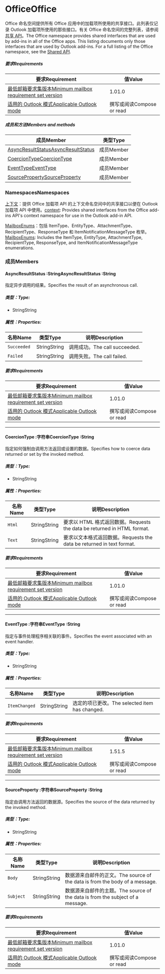 # <a name="office"></a><span data-ttu-id="f529d-101">Office</span><span class="sxs-lookup"><span data-stu-id="f529d-101">Office</span></span>

<span data-ttu-id="f529d-p101">Office 命名空间提供所有 Office 应用中的加载项所使用的共享接口。此列表仅记录 Outlook 加载项所使用的那些接口。有关 Office 命名空间的完整列表，请参阅[共享 API](/javascript/api/office)。</span><span class="sxs-lookup"><span data-stu-id="f529d-p101">The Office namespace provides shared interfaces that are used by add-ins in all of the Office apps. This listing documents only those interfaces that are used by Outlook add-ins. For a full listing of the Office namespace, see the [Shared API](/javascript/api/office).</span></span>

##### <a name="requirements"></a><span data-ttu-id="f529d-104">要求</span><span class="sxs-lookup"><span data-stu-id="f529d-104">Requirements</span></span>

|<span data-ttu-id="f529d-105">要求</span><span class="sxs-lookup"><span data-stu-id="f529d-105">Requirement</span></span>| <span data-ttu-id="f529d-106">值</span><span class="sxs-lookup"><span data-stu-id="f529d-106">Value</span></span>|
|---|---|
|[<span data-ttu-id="f529d-107">最低邮箱要求集版本</span><span class="sxs-lookup"><span data-stu-id="f529d-107">Minimum mailbox requirement set version</span></span>](/office/dev/add-ins/reference/requirement-sets/outlook-api-requirement-sets)| <span data-ttu-id="f529d-108">1.0</span><span class="sxs-lookup"><span data-stu-id="f529d-108">1.0</span></span>|
|[<span data-ttu-id="f529d-109">适用的 Outlook 模式</span><span class="sxs-lookup"><span data-stu-id="f529d-109">Applicable Outlook mode</span></span>](https://docs.microsoft.com/outlook/add-ins/#extension-points)| <span data-ttu-id="f529d-110">撰写或阅读</span><span class="sxs-lookup"><span data-stu-id="f529d-110">Compose or read</span></span>|

##### <a name="members-and-methods"></a><span data-ttu-id="f529d-111">成员和方法</span><span class="sxs-lookup"><span data-stu-id="f529d-111">Members and methods</span></span>

| <span data-ttu-id="f529d-112">成员</span><span class="sxs-lookup"><span data-stu-id="f529d-112">Member</span></span> | <span data-ttu-id="f529d-113">类型</span><span class="sxs-lookup"><span data-stu-id="f529d-113">Type</span></span> |
|--------|------|
| [<span data-ttu-id="f529d-114">AsyncResultStatus</span><span class="sxs-lookup"><span data-stu-id="f529d-114">AsyncResultStatus</span></span>](#asyncresultstatus-string) | <span data-ttu-id="f529d-115">成员</span><span class="sxs-lookup"><span data-stu-id="f529d-115">Member</span></span> |
| [<span data-ttu-id="f529d-116">CoercionType</span><span class="sxs-lookup"><span data-stu-id="f529d-116">CoercionType</span></span>](#coerciontype-string) | <span data-ttu-id="f529d-117">成员</span><span class="sxs-lookup"><span data-stu-id="f529d-117">Member</span></span> |
| [<span data-ttu-id="f529d-118">EventType</span><span class="sxs-lookup"><span data-stu-id="f529d-118">EventType</span></span>](#eventtype-string) | <span data-ttu-id="f529d-119">成员</span><span class="sxs-lookup"><span data-stu-id="f529d-119">Member</span></span> |
| [<span data-ttu-id="f529d-120">SourceProperty</span><span class="sxs-lookup"><span data-stu-id="f529d-120">SourceProperty</span></span>](#sourceproperty-string) | <span data-ttu-id="f529d-121">成员</span><span class="sxs-lookup"><span data-stu-id="f529d-121">Member</span></span> |

### <a name="namespaces"></a><span data-ttu-id="f529d-122">Namespaces</span><span class="sxs-lookup"><span data-stu-id="f529d-122">Namespaces</span></span>

<span data-ttu-id="f529d-123">[上下文](office.context.md)：提供 Office 加载项 API 的上下文命名空间中的共享接口以便在 Outlook 加载项 API 中使用。</span><span class="sxs-lookup"><span data-stu-id="f529d-123">[context](office.context.md): Provides shared interfaces from the Office add-ins API's context namespace for use in the Outlook add-in API.</span></span>

<span data-ttu-id="f529d-124">[MailboxEnums](/javascript/api/outlook/office.mailboxenums.attachmenttype)：包括 ItemType、EntityType、AttachmentType、RecipientType、ResponseType 和 ItemNotificationMessageType 枚举。</span><span class="sxs-lookup"><span data-stu-id="f529d-124">[MailboxEnums](/javascript/api/outlook/office.mailboxenums.attachmenttype): Includes the ItemType, EntityType, AttachmentType, RecipientType, ResponseType, and ItemNotificationMessageType enumerations.</span></span>

### <a name="members"></a><span data-ttu-id="f529d-125">成员</span><span class="sxs-lookup"><span data-stu-id="f529d-125">Members</span></span>

####  <a name="asyncresultstatus-string"></a><span data-ttu-id="f529d-126">AsyncResultStatus :String</span><span class="sxs-lookup"><span data-stu-id="f529d-126">AsyncResultStatus :String</span></span>

<span data-ttu-id="f529d-127">指定异步调用的结果。</span><span class="sxs-lookup"><span data-stu-id="f529d-127">Specifies the result of an asynchronous call.</span></span>

##### <a name="type"></a><span data-ttu-id="f529d-128">类型：</span><span class="sxs-lookup"><span data-stu-id="f529d-128">Type:</span></span>

*   <span data-ttu-id="f529d-129">String</span><span class="sxs-lookup"><span data-stu-id="f529d-129">String</span></span>

##### <a name="properties"></a><span data-ttu-id="f529d-130">属性：</span><span class="sxs-lookup"><span data-stu-id="f529d-130">Properties:</span></span>

|<span data-ttu-id="f529d-131">名称</span><span class="sxs-lookup"><span data-stu-id="f529d-131">Name</span></span>| <span data-ttu-id="f529d-132">类型</span><span class="sxs-lookup"><span data-stu-id="f529d-132">Type</span></span>| <span data-ttu-id="f529d-133">说明</span><span class="sxs-lookup"><span data-stu-id="f529d-133">Description</span></span>|
|---|---|---|
|`Succeeded`| <span data-ttu-id="f529d-134">String</span><span class="sxs-lookup"><span data-stu-id="f529d-134">String</span></span>|<span data-ttu-id="f529d-135">调用成功。</span><span class="sxs-lookup"><span data-stu-id="f529d-135">The call succeeded.</span></span>|
|`Failed`| <span data-ttu-id="f529d-136">String</span><span class="sxs-lookup"><span data-stu-id="f529d-136">String</span></span>|<span data-ttu-id="f529d-137">调用失败。</span><span class="sxs-lookup"><span data-stu-id="f529d-137">The call failed.</span></span>|

##### <a name="requirements"></a><span data-ttu-id="f529d-138">要求</span><span class="sxs-lookup"><span data-stu-id="f529d-138">Requirements</span></span>

|<span data-ttu-id="f529d-139">要求</span><span class="sxs-lookup"><span data-stu-id="f529d-139">Requirement</span></span>| <span data-ttu-id="f529d-140">值</span><span class="sxs-lookup"><span data-stu-id="f529d-140">Value</span></span>|
|---|---|
|[<span data-ttu-id="f529d-141">最低邮箱要求集版本</span><span class="sxs-lookup"><span data-stu-id="f529d-141">Minimum mailbox requirement set version</span></span>](/office/dev/add-ins/reference/requirement-sets/outlook-api-requirement-sets)| <span data-ttu-id="f529d-142">1.0</span><span class="sxs-lookup"><span data-stu-id="f529d-142">1.0</span></span>|
|[<span data-ttu-id="f529d-143">适用的 Outlook 模式</span><span class="sxs-lookup"><span data-stu-id="f529d-143">Applicable Outlook mode</span></span>](https://docs.microsoft.com/outlook/add-ins/#extension-points)| <span data-ttu-id="f529d-144">撰写或阅读</span><span class="sxs-lookup"><span data-stu-id="f529d-144">Compose or read</span></span>|

---

####  <a name="coerciontype-string"></a><span data-ttu-id="f529d-145">CoercionType :字符串</span><span class="sxs-lookup"><span data-stu-id="f529d-145">CoercionType :String</span></span>

<span data-ttu-id="f529d-146">指定如何强制由调用方法返回或设置的数据。</span><span class="sxs-lookup"><span data-stu-id="f529d-146">Specifies how to coerce data returned or set by the invoked method.</span></span>

##### <a name="type"></a><span data-ttu-id="f529d-147">类型：</span><span class="sxs-lookup"><span data-stu-id="f529d-147">Type:</span></span>

*   <span data-ttu-id="f529d-148">String</span><span class="sxs-lookup"><span data-stu-id="f529d-148">String</span></span>

##### <a name="properties"></a><span data-ttu-id="f529d-149">属性：</span><span class="sxs-lookup"><span data-stu-id="f529d-149">Properties:</span></span>

|<span data-ttu-id="f529d-150">名称</span><span class="sxs-lookup"><span data-stu-id="f529d-150">Name</span></span>| <span data-ttu-id="f529d-151">类型</span><span class="sxs-lookup"><span data-stu-id="f529d-151">Type</span></span>| <span data-ttu-id="f529d-152">说明</span><span class="sxs-lookup"><span data-stu-id="f529d-152">Description</span></span>|
|---|---|---|
|`Html`| <span data-ttu-id="f529d-153">String</span><span class="sxs-lookup"><span data-stu-id="f529d-153">String</span></span>|<span data-ttu-id="f529d-154">要求以 HTML 格式返回数据。</span><span class="sxs-lookup"><span data-stu-id="f529d-154">Requests the data be returned in HTML format.</span></span>|
|`Text`| <span data-ttu-id="f529d-155">String</span><span class="sxs-lookup"><span data-stu-id="f529d-155">String</span></span>|<span data-ttu-id="f529d-156">要求以文本格式返回数据。</span><span class="sxs-lookup"><span data-stu-id="f529d-156">Requests the data be returned in text format.</span></span>|

##### <a name="requirements"></a><span data-ttu-id="f529d-157">要求</span><span class="sxs-lookup"><span data-stu-id="f529d-157">Requirements</span></span>

|<span data-ttu-id="f529d-158">要求</span><span class="sxs-lookup"><span data-stu-id="f529d-158">Requirement</span></span>| <span data-ttu-id="f529d-159">值</span><span class="sxs-lookup"><span data-stu-id="f529d-159">Value</span></span>|
|---|---|
|[<span data-ttu-id="f529d-160">最低邮箱要求集版本</span><span class="sxs-lookup"><span data-stu-id="f529d-160">Minimum mailbox requirement set version</span></span>](/office/dev/add-ins/reference/requirement-sets/outlook-api-requirement-sets)| <span data-ttu-id="f529d-161">1.0</span><span class="sxs-lookup"><span data-stu-id="f529d-161">1.0</span></span>|
|[<span data-ttu-id="f529d-162">适用的 Outlook 模式</span><span class="sxs-lookup"><span data-stu-id="f529d-162">Applicable Outlook mode</span></span>](https://docs.microsoft.com/outlook/add-ins/#extension-points)| <span data-ttu-id="f529d-163">撰写或阅读</span><span class="sxs-lookup"><span data-stu-id="f529d-163">Compose or read</span></span>|

---

####  <a name="eventtype-string"></a><span data-ttu-id="f529d-164">EventType :字符串</span><span class="sxs-lookup"><span data-stu-id="f529d-164">EventType :String</span></span>

<span data-ttu-id="f529d-165">指定与事件处理程序相关联的事件。</span><span class="sxs-lookup"><span data-stu-id="f529d-165">Specifies the event associated with an event handler.</span></span>

##### <a name="type"></a><span data-ttu-id="f529d-166">类型：</span><span class="sxs-lookup"><span data-stu-id="f529d-166">Type:</span></span>

*   <span data-ttu-id="f529d-167">String</span><span class="sxs-lookup"><span data-stu-id="f529d-167">String</span></span>

##### <a name="properties"></a><span data-ttu-id="f529d-168">属性：</span><span class="sxs-lookup"><span data-stu-id="f529d-168">Properties:</span></span>

| <span data-ttu-id="f529d-169">名称</span><span class="sxs-lookup"><span data-stu-id="f529d-169">Name</span></span> | <span data-ttu-id="f529d-170">类型</span><span class="sxs-lookup"><span data-stu-id="f529d-170">Type</span></span> | <span data-ttu-id="f529d-171">说明</span><span class="sxs-lookup"><span data-stu-id="f529d-171">Description</span></span> |
|---|---|---|
|`ItemChanged`| <span data-ttu-id="f529d-172">String</span><span class="sxs-lookup"><span data-stu-id="f529d-172">String</span></span> | <span data-ttu-id="f529d-173">选定的项已更改。</span><span class="sxs-lookup"><span data-stu-id="f529d-173">The selected item has changed.</span></span> |

##### <a name="requirements"></a><span data-ttu-id="f529d-174">要求</span><span class="sxs-lookup"><span data-stu-id="f529d-174">Requirements</span></span>

|<span data-ttu-id="f529d-175">要求</span><span class="sxs-lookup"><span data-stu-id="f529d-175">Requirement</span></span>| <span data-ttu-id="f529d-176">值</span><span class="sxs-lookup"><span data-stu-id="f529d-176">Value</span></span>|
|---|---|
|[<span data-ttu-id="f529d-177">最低邮箱要求集版本</span><span class="sxs-lookup"><span data-stu-id="f529d-177">Minimum mailbox requirement set version</span></span>](/office/dev/add-ins/reference/requirement-sets/outlook-api-requirement-sets)| <span data-ttu-id="f529d-178">1.5</span><span class="sxs-lookup"><span data-stu-id="f529d-178">1.5</span></span> |
|[<span data-ttu-id="f529d-179">适用的 Outlook 模式</span><span class="sxs-lookup"><span data-stu-id="f529d-179">Applicable Outlook mode</span></span>](https://docs.microsoft.com/outlook/add-ins/#extension-points)| <span data-ttu-id="f529d-180">撰写或阅读</span><span class="sxs-lookup"><span data-stu-id="f529d-180">Compose or read</span></span> |

---

####  <a name="sourceproperty-string"></a><span data-ttu-id="f529d-181">SourceProperty :字符串</span><span class="sxs-lookup"><span data-stu-id="f529d-181">SourceProperty :String</span></span>

<span data-ttu-id="f529d-182">指定由调用方法返回的数据源。</span><span class="sxs-lookup"><span data-stu-id="f529d-182">Specifies the source of the data returned by the invoked method.</span></span>

##### <a name="type"></a><span data-ttu-id="f529d-183">类型：</span><span class="sxs-lookup"><span data-stu-id="f529d-183">Type:</span></span>

*   <span data-ttu-id="f529d-184">String</span><span class="sxs-lookup"><span data-stu-id="f529d-184">String</span></span>

##### <a name="properties"></a><span data-ttu-id="f529d-185">属性：</span><span class="sxs-lookup"><span data-stu-id="f529d-185">Properties:</span></span>

|<span data-ttu-id="f529d-186">名称</span><span class="sxs-lookup"><span data-stu-id="f529d-186">Name</span></span>| <span data-ttu-id="f529d-187">类型</span><span class="sxs-lookup"><span data-stu-id="f529d-187">Type</span></span>| <span data-ttu-id="f529d-188">说明</span><span class="sxs-lookup"><span data-stu-id="f529d-188">Description</span></span>|
|---|---|---|
|`Body`| <span data-ttu-id="f529d-189">String</span><span class="sxs-lookup"><span data-stu-id="f529d-189">String</span></span>|<span data-ttu-id="f529d-190">数据源来自邮件的正文。</span><span class="sxs-lookup"><span data-stu-id="f529d-190">The source of the data is from the body of a message.</span></span>|
|`Subject`| <span data-ttu-id="f529d-191">String</span><span class="sxs-lookup"><span data-stu-id="f529d-191">String</span></span>|<span data-ttu-id="f529d-192">数据源来自邮件的主题。</span><span class="sxs-lookup"><span data-stu-id="f529d-192">The source of the data is from the subject of a message.</span></span>|

##### <a name="requirements"></a><span data-ttu-id="f529d-193">要求</span><span class="sxs-lookup"><span data-stu-id="f529d-193">Requirements</span></span>

|<span data-ttu-id="f529d-194">要求</span><span class="sxs-lookup"><span data-stu-id="f529d-194">Requirement</span></span>| <span data-ttu-id="f529d-195">值</span><span class="sxs-lookup"><span data-stu-id="f529d-195">Value</span></span>|
|---|---|
|[<span data-ttu-id="f529d-196">最低邮箱要求集版本</span><span class="sxs-lookup"><span data-stu-id="f529d-196">Minimum mailbox requirement set version</span></span>](/office/dev/add-ins/reference/requirement-sets/outlook-api-requirement-sets)| <span data-ttu-id="f529d-197">1.0</span><span class="sxs-lookup"><span data-stu-id="f529d-197">1.0</span></span>|
|[<span data-ttu-id="f529d-198">适用的 Outlook 模式</span><span class="sxs-lookup"><span data-stu-id="f529d-198">Applicable Outlook mode</span></span>](https://docs.microsoft.com/outlook/add-ins/#extension-points)| <span data-ttu-id="f529d-199">撰写或阅读</span><span class="sxs-lookup"><span data-stu-id="f529d-199">Compose or read</span></span>|